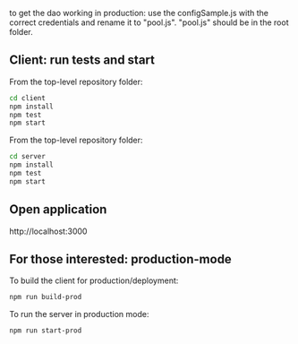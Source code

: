 to get the dao working in production: use the configSample.js with the correct credentials and rename it to "pool.js". "pool.js" should be in the root folder.


## Client: run tests and start
From the top-level repository folder:
```sh
cd client
npm install
npm test
npm start
```


From the top-level repository folder:
```sh
cd server
npm install
npm test
npm start
```

## Open application
http://localhost:3000

## For those interested: production-mode
To build the client for production/deployment:
```sh
npm run build-prod
```

To run the server in production mode:
```sh
npm run start-prod
